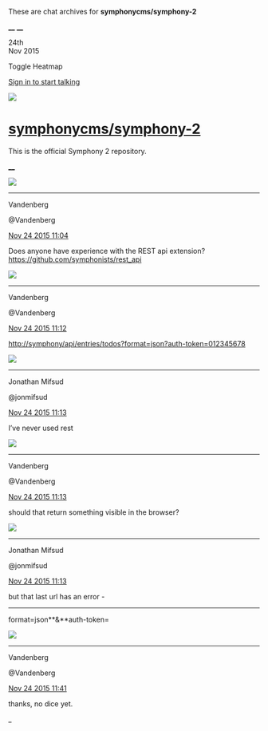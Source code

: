 These are chat archives for **symphonycms/symphony-2**

[__](/symphonycms/symphony-2/archives/2015/11/25)
[__](/symphonycms/symphony-2/archives/2015/11/23)

24th  
Nov 2015

Toggle Heatmap

[Sign in to start talking](/login?action=login&button=archive-login)

![](https://avatars-02.gitter.im/group/iv/3/57542c45c43b8c601977197e?s=48)

#  [symphonycms/symphony-2](/symphonycms/symphony-2)

This is the official Symphony 2 repository.

[ __ ](/orgs/symphonycms/rooms "More symphonycms rooms" )

![](https://avatars0.githubusercontent.com/u/776451?v=3&s=30)

__ __

Vandenberg

@Vandenberg

[Nov 24 2015
11:04](https://gitter.im/symphonycms/symphony-2?at=5654443777b7a53a219e4d81 ""
)

Does anyone have experience with the REST api extension?
<https://github.com/symphonists/rest_api>

![](https://avatars0.githubusercontent.com/u/776451?v=3&s=30)

__ __

Vandenberg

@Vandenberg

[Nov 24 2015
11:12](https://gitter.im/symphonycms/symphony-2?at=5654463753a476873d214f3f ""
)

<http://symphony/api/entries/todos?format=json?auth-token=012345678>

![](https://avatars1.githubusercontent.com/u/859775?v=3&s=30)

__ __

Jonathan Mifsud

@jonmifsud

[Nov 24 2015
11:13](https://gitter.im/symphonycms/symphony-2?at=56544648a60c9fa60895f738 ""
)

I’ve never used rest

![](https://avatars0.githubusercontent.com/u/776451?v=3&s=30)

__ __

Vandenberg

@Vandenberg

[Nov 24 2015
11:13](https://gitter.im/symphonycms/symphony-2?at=56544654ad9684883d786f6f ""
)

should that return something visible in the browser?

![](https://avatars1.githubusercontent.com/u/859775?v=3&s=30)

__ __

Jonathan Mifsud

@jonmifsud

[Nov 24 2015
11:13](https://gitter.im/symphonycms/symphony-2?at=56544658ad9684883d786f71 ""
)

but that last url has an error -

__ __

format=json**&amp;**auth-token=

![](https://avatars0.githubusercontent.com/u/776451?v=3&s=30)

__ __

Vandenberg

@Vandenberg

[Nov 24 2015
11:41](https://gitter.im/symphonycms/symphony-2?at=56544ce377b7a53a219e4f57 ""
)

thanks, no dice yet.

_

